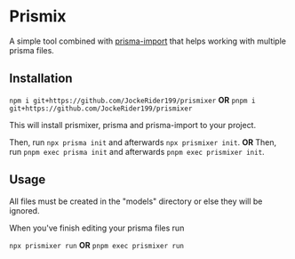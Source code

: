 # Prismix
A simple tool combined with [prisma-import](https://github.com/ajmnz/prisma-import) that helps working with multiple prisma files.

## Installation
`npm i git+https://github.com/JockeRider199/prismixer`
**OR**
`pnpm i git+https://github.com/JockeRider199/prismixer`

This will install prismixer, prisma and prisma-import to your project.

Then, run `npx prisma init` and afterwards `npx prismixer init`.
**OR**
Then, run `pnpm exec prisma init` and afterwards `pnpm exec prismixer init`.

## Usage
All files must be created in the "models" directory or else they will be ignored.

When you've finish editing your prisma files run

`npx prismixer run`
**OR**
`pnpm exec prismixer run`